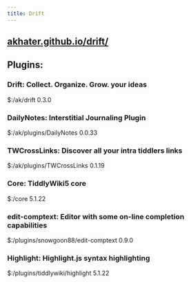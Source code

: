 ```yaml
---
title: Drift
---
```


## [akhater.github.io/drift/](https://akhater.github.io/drift/)
## Plugins:
### Drift: Collect. Organize. Grow. your ideas
$:/ak/drift
0.3.0
### DailyNotes: Interstitial Journaling Plugin
$:/ak/plugins/DailyNotes
0.0.33
### TWCrossLinks: Discover all your intra tiddlers links
$:/ak/plugins/TWCrossLinks
0.1.19
### Core: TiddlyWiki5 core
$:/core
5.1.22
### edit-comptext: Editor with some on-line completion capabilities
$:/plugins/snowgoon88/edit-comptext
0.9.0
### Highlight: Highlight.js syntax highlighting
$:/plugins/tiddlywiki/highlight
5.1.22
